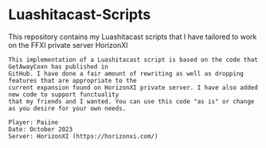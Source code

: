 # Luashitacast-Scripts
This repository contains my Luashitacast scripts that I have tailored to work on the FFXI private server HorizonXI

	This implementation of a Luashitacast script is based on the code that GetAwayCoxn has published in
	GitHub. I have done a fair amount of rewriting as well as dropping features that are appropriate to the
	current expansion found on HorizonXI private server. I have also added new code to support functuality
	that my friends and I wanted. You can use this code "as is" or change as you desire for your own needs.
	
	Player: Paiine
	Date: October 2023
	Server: HorizonXI (https://horizonxi.com/)
